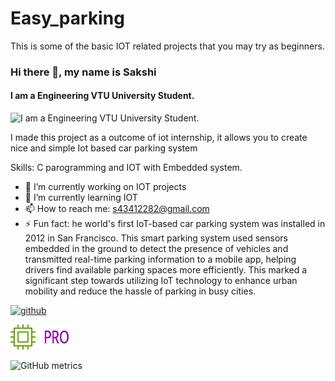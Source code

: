 # Easy_parking
This is some of the basic IOT related projects that you may try as beginners.

### Hi there 👋, my name is Sakshi
#### I am a Engineering VTU University Student.
![I am a Engineering VTU University Student.](https://encrypted-tbn0.gstatic.com/images?q=tbn:ANd9GcSF94I7LnrEFWjYdGw0KOeqt7gd79dFOXg--Q&usqp=CAU)

I made this project as a outcome of iot internship, it allows you to create nice and simple Iot based car parking system

Skills: C parogramming and IOT with Embedded system.

- 🔭 I’m currently working on IOT projects 
- 🌱 I’m currently learning IOT 
- 📫 How to reach me: s43412282@gmail.com 
- ⚡ Fun fact: he world's first IoT-based car parking system was installed in 2012 in San Francisco. This smart parking system used sensors embedded in the ground to detect the presence of vehicles and transmitted real-time parking information to a mobile app, helping drivers find available parking spaces more efficiently. This marked a significant step towards utilizing IoT technology to enhance urban mobility and reduce the hassle of parking in busy cities. 


[<img src='https://cdn.jsdelivr.net/npm/simple-icons@3.0.1/icons/github.svg' alt='github' height='40'>](https://github.com/Sakshi-jm)  

<a href='https://docs.github.com/en/developers'><img src='https://raw.githubusercontent.com/acervenky/animated-github-badges/master/assets/devbadge.gif' width='40' height='40'></a> <a href='https://github.com/pricing'><img src='https://raw.githubusercontent.com/acervenky/animated-github-badges/master/assets/pro.gif' width='40' height='40'></a> 

![GitHub metrics](https://metrics.lecoq.io/Sakshi-jm)  

